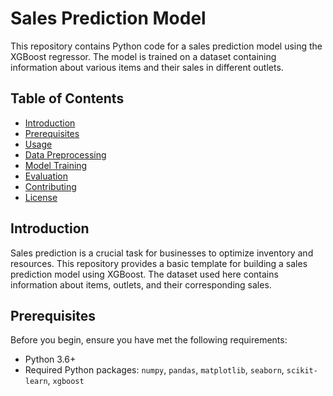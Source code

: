 # Sales Prediction Model

This repository contains Python code for a sales prediction model using the XGBoost regressor. The model is trained on a dataset containing information about various items and their sales in different outlets.

## Table of Contents
- [Introduction](#introduction)
- [Prerequisites](#prerequisites)
- [Usage](#usage)
- [Data Preprocessing](#data-preprocessing)
- [Model Training](#model-training)
- [Evaluation](#evaluation)
- [Contributing](#contributing)
- [License](#license)

## Introduction

Sales prediction is a crucial task for businesses to optimize inventory and resources. This repository provides a basic template for building a sales prediction model using XGBoost. The dataset used here contains information about items, outlets, and their corresponding sales.

## Prerequisites

Before you begin, ensure you have met the following requirements:

- Python 3.6+
- Required Python packages: `numpy`, `pandas`, `matplotlib`, `seaborn`, `scikit-learn`, `xgboost`
